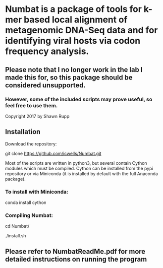 # Numbat is a package of tools for k-mer based local alignment of metagenomic DNA-Seq data and for identifying viral hosts via codon frequency analysis.
## Please note that I no longer work in the lab I made this for, so this package should be considered unsupported.
### However, some of the included scripts may prove useful, so feel free to use them.

Copyright 2017 by Shawn Rupp

## Installation
Download the repository:

git clone https://github.com/icwells/Numbat.git

Most of the scripts are written in python3, but several contain Cython modules which
must be compiled. Cython can be installed from the pypi repository or via Miniconda 
(it is installed by default with the full Anaconda package).

### To install with Miniconda:
conda install cython

### Compiling Numbat:
cd Numbat/

./install.sh

## Please refer to NumbatReadMe.pdf for more detailed instructions on running the program
